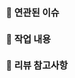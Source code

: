 ## 🔖 연관된 이슈
<!-- 연관된 이슈 번호를 작성해 주세요 -->

## 📂 작업 내용
<!-- 작업한 내용을 작성해 주세요 -->

## 📢 리뷰 참고사항
<!-- 리뷰시 참고사항을 작성해 주세요 -->

